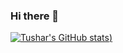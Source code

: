 ### Hi there 👋
[![Tushar's GitHub stats](https://github-readme-stats.vercel.app/api?username=tushargautam3112&show_icons=true&theme=transparent))](https://github.com/anuraghazra/github-readme-stats)
